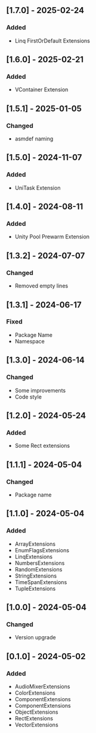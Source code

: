 ## [1.7.0] - 2025-02-24
### Added
- Linq FirstOrDefault Extensions

## [1.6.0] - 2025-02-21
### Added
- VContainer Extension

## [1.5.1] - 2025-01-05
### Changed
- asmdef naming

## [1.5.0] - 2024-11-07
### Added
- UniTask Extension

## [1.4.0] - 2024-08-11
### Added
- Unity Pool Prewarm Extension

## [1.3.2] - 2024-07-07
### Changed
- Removed empty lines

## [1.3.1] - 2024-06-17
### Fixed
- Package Name
- Namespace

## [1.3.0] - 2024-06-14
### Changed
- Some improvements
- Code style

## [1.2.0] - 2024-05-24
### Added
- Some Rect extensions

## [1.1.1] - 2024-05-04
### Changed
- Package name

## [1.1.0] - 2024-05-04
### Added
- ArrayExtensions
- EnumFlagsExtensions
- LinqExtensions
- NumbersExtensions
- RandomExtensions
- StringExtensions
- TimeSpanExtensions
- TupleExtensions

## [1.0.0] - 2024-05-04
### Changed
- Version upgrade

## [0.1.0] - 2024-05-02
### Added
- AudioMixerExtensions
- ColorExtensions
- ComponentExtensions
- ComponentExtensions
- ObjectExtensions
- RectExtensions
- VectorExtensions